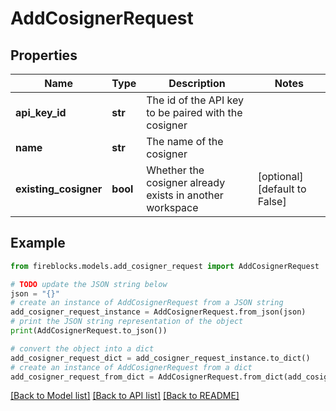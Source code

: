 # AddCosignerRequest


## Properties

Name | Type | Description | Notes
------------ | ------------- | ------------- | -------------
**api_key_id** | **str** | The id of the API key to be paired with the cosigner | 
**name** | **str** | The name of the cosigner | 
**existing_cosigner** | **bool** | Whether the cosigner already exists in another workspace | [optional] [default to False]

## Example

```python
from fireblocks.models.add_cosigner_request import AddCosignerRequest

# TODO update the JSON string below
json = "{}"
# create an instance of AddCosignerRequest from a JSON string
add_cosigner_request_instance = AddCosignerRequest.from_json(json)
# print the JSON string representation of the object
print(AddCosignerRequest.to_json())

# convert the object into a dict
add_cosigner_request_dict = add_cosigner_request_instance.to_dict()
# create an instance of AddCosignerRequest from a dict
add_cosigner_request_from_dict = AddCosignerRequest.from_dict(add_cosigner_request_dict)
```
[[Back to Model list]](../README.md#documentation-for-models) [[Back to API list]](../README.md#documentation-for-api-endpoints) [[Back to README]](../README.md)


